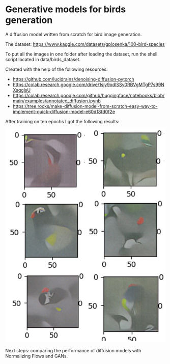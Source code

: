# Generative models for birds generation
A diffusion model written from scratch for bird image generation.
 
The dataset:
https://www.kaggle.com/datasets/gpiosenka/100-bird-species

To put all the images in one folder after loading the dataset, run the shell script located in data/birds_dataset.

Created with the help of the following resources:
- https://github.com/lucidrains/denoising-diffusion-pytorch
- https://colab.research.google.com/drive/1sjy9odlSSy0RBVgMTgP7s99NXsqglsU
- https://colab.research.google.com/github/huggingface/notebooks/blob/main/examples/annotated_diffusion.ipynb
- https://tree.rocks/make-diffusion-model-from-scratch-easy-way-to-implement-quick-diffusion-model-e60d18fd0f2e

After training on ten epochs I got the following results:

![Results for diffusion model](screenshots/diffusion_model_results.jpg)

Next steps: comparing the performance of diffusion models with Normalizing Flows and GANs. 
